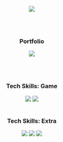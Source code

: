 <div align="center">
  <img src="https://capsule-render.vercel.app/api?type=venom&text=Mijin%20Kim's%20Github&fontColor=000000&stroke=18EFCD&strokeWidth=1&color=gradient&customColorList=2,18"/>
</div>

<br><br>

<div align="center">
  <h3>Portfolio</h3>
  <a href="https://www.notion.so/Hello-I-m-Mijin-Kim-2511b310fe61801c9c77de7957baed5b?source=copy_link"> <img src="https://img.shields.io/badge/Portfolio-000000?style=for-the-badge&logo=notion&logoColor=#FFFFFF"></a>
</div>

<br><br>

<div align="center"><h3>Tech Skills: Game</h3></div>
<div align="center">
  <img src="https://img.shields.io/badge/Unreal--gray?style=for-the-badge&logo=unrealengine&logoColor=white">
  <img src="https://img.shields.io/badge/-C++-9879D9?style=for-the-badge&logo=cplusplus&logoColor=FFFFFF"/>
</div>

<br>

<div align="center"><h3>Tech Skills: Extra</h3></div>
<div align="center">
  <img src="https://img.shields.io/badge/Notion--black?style=for-the-badge&logo=notion&logoColor=white">
  <img src="https://img.shields.io/badge/Rider--black?style=for-the-badge&logo=Rider&logoColor=white">
  <img src="https://img.shields.io/badge/Github--black?style=for-the-badge&logo=github&logoColor=white">
</div>
<!--
**Mijin-Ewha/Mijin-Ewha** is a ✨ _special_ ✨ repository because its `README.md` (this file) appears on your GitHub profile.

Here are some ideas to get you started:

- 🔭 I’m currently working on ...
- 🌱 I’m currently learning ...
- 👯 I’m looking to collaborate on ...
- 🤔 I’m looking for help with ...
- 💬 Ask me about ...
- 📫 How to reach me: ...
- 😄 Pronouns: ...
- ⚡ Fun fact: ...
-->

